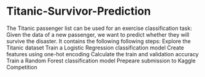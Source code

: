 # Titanic-Survivor-Prediction
The Titanic passenger list can be used for an exercise classification task: Given the data of a new passenger, we want to predict whether they will survive the disaster.
It contains the following following steps:
Explore the Titanic dataset
Train a Logistic Regression classification model
Create features using one-hot encoding
Calculate the train and validation accuracy
Train a Random Forest classification model
Prepeare submission to Kaggle Competition
